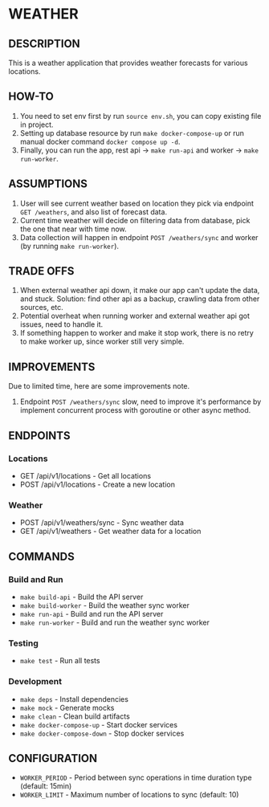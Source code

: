 # WEATHER 

## DESCRIPTION
This is a weather application that provides weather forecasts for various locations.

## HOW-TO
1. You need to set env first by run `source env.sh`, you can copy existing file in project.
1. Setting up database resource by run `make docker-compose-up` or run manual docker command `docker compose up -d`.
1. Finally, you can run the app, rest api -> `make run-api` and worker -> `make run-worker`.

## ASSUMPTIONS
1. User will see current weather based on location they pick via endpoint `GET /weathers`, and also list of forecast data.
1. Current time weather will decide on filtering data from database, pick the one that near with time now.
1. Data collection will happen in endpoint `POST /weathers/sync` and worker (by running `make run-worker`).

## TRADE OFFS
1. When external weather api down, it make our app can't update the data, and stuck. Solution: find other api as a backup, crawling data from other sources, etc.
1. Potential overheat when running worker and external  weather api got issues, need to handle it.
1. If something happen to worker and make it stop work, there is no retry to make worker up, since worker still very simple.

## IMPROVEMENTS
Due to limited time, here are some improvements note.
1. Endpoint `POST /weathers/sync` slow, need to improve it's performance by implement concurrent process with goroutine or other async method.

## ENDPOINTS

### Locations
- GET /api/v1/locations - Get all locations
- POST /api/v1/locations - Create a new location

### Weather
- POST /api/v1/weathers/sync - Sync weather data
- GET /api/v1/weathers - Get weather data for a location

## COMMANDS

### Build and Run
- `make build-api` - Build the API server
- `make build-worker` - Build the weather sync worker
- `make run-api` - Build and run the API server
- `make run-worker` - Build and run the weather sync worker

### Testing
- `make test` - Run all tests

### Development
- `make deps` - Install dependencies
- `make mock` - Generate mocks
- `make clean` - Clean build artifacts
- `make docker-compose-up` - Start docker services
- `make docker-compose-down` - Stop docker services

## CONFIGURATION

- `WORKER_PERIOD` - Period between sync operations in time duration type (default: 15min)
- `WORKER_LIMIT` - Maximum number of locations to sync (default: 10)

